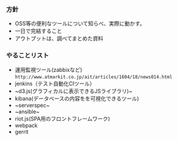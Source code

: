### 方針
- OSS等の便利なツールについて知らべ、実際に動かす。
- 一日で完結すること
- アウトプットは、調べてまとめた資料

### やることリスト
- 運用監視ツール(zabbixなど)
    ``http://www.atmarkit.co.jp/ait/articles/1604/18/news014.html``
- jenkins（テスト自動化CIツール）
- ~d3.js(グラフィカルに表示できるJSライブラリ)~
- kibana(データベースの内容をを可視化できるツール)
- ~serverspec~
- ~ansible~
- riot.js(SPA用のフロントフレームワーク)
- webpack
- gerrit
